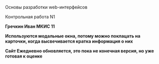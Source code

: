 Основы разработки web-интерфейсов

Контрольная работа N1

**Гречкин Иван
МКИС 11**

**Используются модальные окна, потому можно поклацать на карточки, когда высвечивается кратка информация о них**

**Сайт Ежедневно обновляется, это пока не конечная версия, но уже готовая к оценке**
